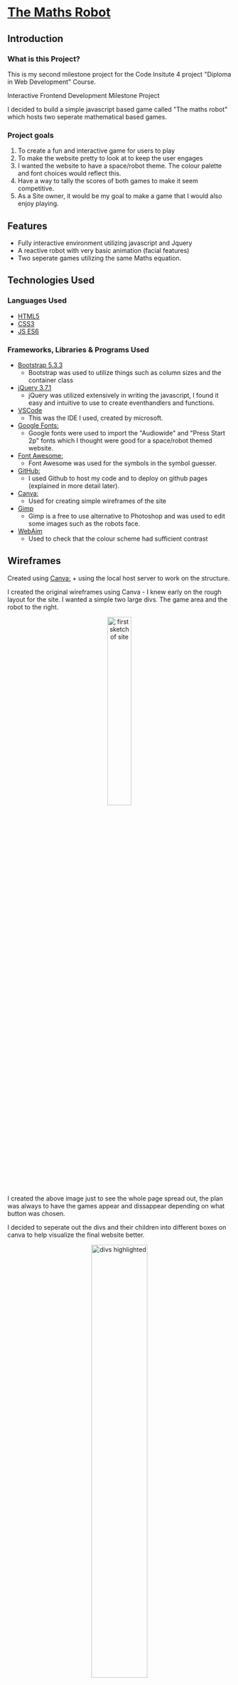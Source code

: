 
# [The Maths Robot](https://cjperk445.github.io/symbolguesser/)

## Introduction

### What is this Project?

This is my second milestone project for the Code Insitute 4 project "Diploma in Web Development" Course. 

Interactive Frontend Development Milestone Project

I decided to build a simple javascript based game called "The maths robot" which hosts two seperate mathematical based games. 


### Project goals

1. To create a fun and interactive game for users to play
2. To make the website pretty to look at to keep the user engages
3. I wanted the website to have a space/robot theme. The colour palette and font choices would reflect this.
3. Have a way to tally the scores of both games to make it seem competitive. 
4. As a Site owner, it would be my goal to make a game that I would also enjoy playing.


## Features

-   Fully interactive environment utilizing javascript and Jquery
-   A reactive robot with very basic animation (facial features)
-  Two seperate games utilizing the same Maths equation.


## Technologies Used

### Languages Used

-   [HTML5](https://en.wikipedia.org/wiki/HTML5)
-   [CSS3](https://en.wikipedia.org/wiki/Cascading_Style_Sheets)
-   [JS ES6](https://en.wikipedia.org/wiki/JavaScript)

### Frameworks, Libraries & Programs Used

- [Bootstrap 5.3.3](https://getbootstrap.com/docs/5.3/getting-started/introduction/)
    - Bootstrap was used to utilize things such as column sizes and the container class
- [jQuery 3.7.1](https://jquery.com/)
    - jQuery was utilized extensively in writing the javascript, I found it easy and intuitive to use to create eventhandlers and functions.
- [VSCode](https://code.visualstudio.com/)
    - This was the IDE I used, created by microsoft. 
- [Google Fonts:](https://fonts.google.com/)
    - Google fonts were used to import the "Audiowide" and "Press Start 2p" fonts which I thought were good for a space/robot themed website. 
- [Font Awesome:](https://fontawesome.com/)
    - Font Awesome was used for the symbols in the symbol guesser.
- [GitHub:](https://github.com/)
    - I used Github to host my code and to deploy on github pages (explained in more detail later).
- [Canva:](https://www.canva.com/)
    - Used for creating simple wireframes of the site
- [Gimp](https://www.gimp.org/)
    - Gimp is a free to use alternative to Photoshop and was used to edit some images such as the robots face. 
- [WebAim](https://webaim.org/resources/contrastchecker/)
    - Used to check that the colour scheme had sufficient contrast


## Wireframes

Created using [Canva:](https://www.canva.com/) + using the local host server to work on the structure. 

I created the original wireframes using Canva - I knew early on the rough layout for the site. I wanted a simple two large divs. The game area and the robot to the right. 
<div style="text-align: center">
<img src="assets/images/wireframe_1.png" width="33%" height="33%" alt="first sketch of site">
</div>

I created the above image just to see the whole page spread out, the plan was always to have the games appear and dissappear depending on what button was chosen. 

I decided to seperate out the divs and their children into different boxes on canva to help visualize the final website better. 

<div style="text-align: center">
<img src="assets/images/wireframe_4_DIVS 2.png" width="50%" height="50%" alt="divs highlighted">
</div>

In the above image the following colour scheme was used. 

- Top div = Black frame
- First Child div = Red Frame
- Next child div = Green Frame

I soon found that I would have about 4 or 5 levels within this structure so decided to create the basic framework within my html and utilizing simple colors in CSS to show the hierarchy visually. 

<div style="text-align: center">
<img src="assets/images/wireframe_div_colors2.png" width="50%" height="50%" alt="divs highlighted in basic web layout">
</div>

As you can see there are more levels to the divs here. 

- Top div = Blue
- Next level down =  Red
- Third level = Yellow
- Fourth Level = Green
- Fifth (and final level) = Purple

Having these bold colours show me the relationships between the levels within the site helped when it came to writing CSS and JS to understand what divs were nested within each other for ease of targeting. 

### Testing

## Manual testing

I went through each page and clicked on every link and ensured all features did what they were meant to do.

Received a result of 98 in lighthouse in Devtools   




### HTML Validator

The HTML Validator used throughout was the [W3C](https://validator.w3.org/) Validator. Final checks on all pages flag up no errors nor warnings

<div style="text-align: center">
<img src="assets/images/html_checked.png" width="50%" height="50%" alt="html validation">
</div>

### CSS Validator

The CSS Validator used throughout was the [W3C](jigsaw.w3.org/css-validator/) Validator. All checks were clear

<div style="text-align: center">
<img src="assets/images/csschecked.png" width="50%" height="50%" alt="css validation">
</div>

### JS Validation

I used both [JShint](https://jshint.com/) and [Site24x7](https://www.site24x7.com/tools/javascript-validator.html) to validate the Javascript. Both sites kept alerting that "$" was an undefined variable however Site24x7 allows you to assume that we are using jQuery in the javascript. A few other small flags were that I was using ES6 functions however in testing with different browser these didn't cause any issues. 

## Deployment

- The site was deployed to GitHub pages.

- Steps of deployment:

1. Open repository [The Maths Robot](https://cjperk445.github.io/symbolguesser/).
2. Go to settings.
3. Locate the Pages link in the menu section on the left of the screen.
4. Locate the Branch, click on none then and select main option.
5. Click on the save button.
6. After couple of minutes reload the page and you will have a live site at the top of the site.
7. Click on the link and it will take you to a live site. 

- Local deployment steps:

1. Open my repository [The Maths Robot](https://cjperk445.github.io/symbolguesser/).
2. Locate and click on the green button with Code written on it.
3. Copy the link from the menu
4. Clone the code onto your machine and start working on the code.

## Credits

### Code
- Took a lot of inspiration from the "Love Maths" module in the codeinstitute website. However I tried to change the code as much as I could to add my own twist to the maths game. Having two seperate games utilizing the same maths-sum threw up some challenges to overcome - such as switching which part of the sum was invisible. 
- used the below code for pressing return on different elements such as the selected buttons got from [StackOverflow](https://stackoverflow.com/questions/979662/how-can-i-detect-pressing-enter-on-the-keyboard-using-jquery)

```
$(document).on('keypress',function(e) {
    if(e.which == 13) {
        alert('You pressed enter!');
    }
});
```

changed to 

```
$("#answer-box").on('keypress',function(e) {
    if(e.which == 13) {
        checkAnswerB();
    }
});
```

and also used in 

```
$(".choice-button").on('keypress',function(e){
    if(e.which == 13){
        checkAnswerA();
    }
});
```


### Media

- I found a few color palettes I liked, I wanted to go for either a robot or space theme, The following color pallete is what I landed on, I checked the contrast on webaim and the contrast was deemed acceptable color palette [Paper Heart Design](https://paperheartdesign.com/blog/color-palette-awesome-space)
- The main robot was taken from [Pixabay](https://pixabay.com/illustrations/robot-cartoon-cute-kid-toy-alien-7615434/)
- I then created my own seperate faces for the robot in Gimp, and used jQuery to switch between faces if correct or incorrect answers were given created my own speech bubble using [Gimp](https://www.gimp.org/)image creator. 

